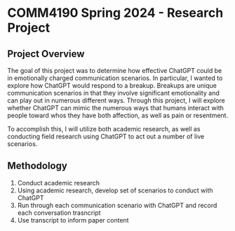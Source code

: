 # COMM4190 Spring 2024 - Research Project

## Project Overview

The goal of this project was to determine how effective ChatGPT could be in emotionally charged communication scenarios. In particular, I wanted to explore how ChatGPT would respond to a breakup. Breakups are unique communication scenarios in that they involve significant emotionality and can play out in numerous different ways. Through this project, I will explore whether ChatGPT can mimic the numerous ways that humans interact with people toward whos they have both affection, as well as pain or resentment.

To accomplish this, I will utilize both academic research, as well as conducting field research using ChatGPT to act out a number of live scenarios.

## Methodology

1. Conduct academic research
2. Using academic research, develop set of scenarios to conduct with ChatGPT
3. Run through each communication scenario with ChatGPT and record each conversation trasncript
4. Use transcript to inform paper content
